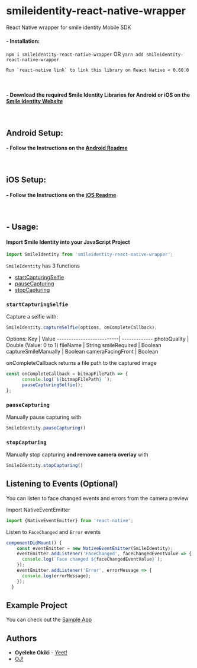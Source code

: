 # smileidentity-react-native-wrapper
React Native wrapper for smile identity Mobile SDK
&nbsp;
#### -  Installation:
`npm i smileidentity-react-native-wrapper` OR `yarn add smileidentity-react-native-wrapper`
```
Run `react-native link` to link this library on React Native < 0.60.0
```
&nbsp;
#### -  Download the required Smile Identity Libraries for Android or iOS on the [Smile Identity Website](https://test-smileid.herokuapp.com/sdk)
&nbsp;
## Android Setup:
#### -  Follow the Instructions on the [Android Readme](https://github.com/PiggyTech/smileidentity-react-native-wrapper/tree/master/android)
&nbsp;
## iOS Setup:
#### -  Follow the Instructions on the [iOS Readme](https://github.com/PiggyTech/smileidentity-react-native-wrapper/tree/master/ios)
&nbsp;


## -  Usage:  

#### Import Smile Identity into your JavaScript Project

```javascript
import SmileIdentity from 'smileidentity-react-native-wrapper';
```

`SmileIdentity` has 3 functions
- [startCapturingSelfie](#startCapturingSelfie)
- [pauseCapturing](#pauseCapturing)
- [stopCapturing](#stopCapturing)

### `startCapturingSelfie`
Capture a selfie with:
```javascript
SmileIdentity.captureSelfie(options, onCompleteCallback);
```

Options:
Key                       | Value 
--------------------------| -------------
photoQuality              | Double (Value: 0 to 1)
fileName                  | String
smileRequired             | Boolean
captureSmileManually      | Boolean
cameraFacingFront         | Boolean


onCompleteCallback returns a file path to the captured image
```javascript
const onCompleteCallback = bitmapFilePath => {
      console.log(`${bitmapFilePath} `);
      pauseCapturingSelfie();
};
```

### `pauseCapturing`
Manually pause capturing with
```javascript
SmileIdentity.pauseCapturing()
```

### `stopCapturing`
Manually stop capturing **and remove camera overlay** with
```javascript
SmileIdentity.stopCapturing()
```

## Listening to Events (Optional)
You can listen to face changed events and errors from the camera preview

Import NativeEventEmitter
```javascript
import {NativeEventEmitter} from 'react-native';
```

Listen to `FaceChanged` and `Error` events

```javascript
componentDidMount() {
    const eventEmitter = new NativeEventEmitter(SmileIdentity);
    eventEmitter.addListener('FaceChanged', faceChangedEventValue => {
      console.log(`Face changed ${faceChangedEventValue}`);
    });
    eventEmitter.addListener('Error', errorMessage => {
      console.log(errorMessage);
    });
  }
  ```
  
## Example Project
You can check out the [Sample App](https://github.com/PiggyTech/smileidentity-react-native-wrapper/tree/master/testApp)

## Authors

* **Oyeleke Okiki** - [Yeet!](http://oyelekeokiki.com)
* [OJ!](mailto:oj@piggyvest.com)

